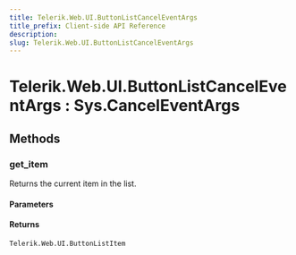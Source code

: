 ```yaml
---
title: Telerik.Web.UI.ButtonListCancelEventArgs
title_prefix: Client-side API Reference
description:
slug: Telerik.Web.UI.ButtonListCancelEventArgs
---
```


# Telerik.Web.UI.ButtonListCancelEventArgs : Sys.CancelEventArgs 

## Methods

###  get_item

Returns the current item in the list.

#### Parameters

#### Returns

`Telerik.Web.UI.ButtonListItem` 